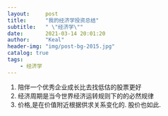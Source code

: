```yaml
---
layout:     post
title:      "我的经济学投资总结"
subtitle:   " \"经济学\""
date:       2021-03-14 20:01:20
author:     "Keal"
header-img: "img/post-bg-2015.jpg"
catalog: true
tags:
    - 经济学
---
```




1. 陪伴一个优秀企业成长比去找低估的股票更好
2. 经济周期是当今世界经济运转规则下的的必然规律
3. 价格,是在价值附近根据供求关系变化的. 股价也如此.

